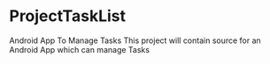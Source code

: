 # ProjectTaskList
Android App To Manage Tasks
This project will contain source for an Android App which can manage Tasks

